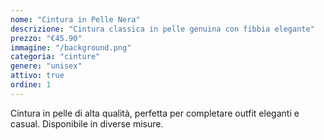 ```yaml
---
nome: "Cintura in Pelle Nera"
descrizione: "Cintura classica in pelle genuina con fibbia elegante"
prezzo: "€45.90"
immagine: "/background.png"
categoria: "cinture"
genere: "unisex"
attivo: true
ordine: 1
---
```


Cintura in pelle di alta qualità, perfetta per completare outfit eleganti e casual. Disponibile in diverse misure.
